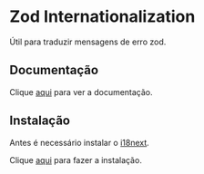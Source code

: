 # Zod Internationalization

Útil para traduzir mensagens de erro zod.

## Documentação

Clique [aqui](https://github.com/aiji42/zod-i18n) para ver a documentação.

## Instalação

Antes é necessário instalar o [i18next](i18next.md).

Clique [aqui](https://www.npmjs.com/package/zod-i18n-map) para fazer a instalação.